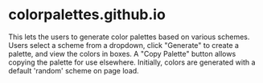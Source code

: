 # colorpalettes.github.io
This lets the users to generate color palettes based on various schemes. Users select a scheme from a dropdown, click "Generate" to create a palette, and view the colors in boxes. A "Copy Palette" button allows copying the palette for use elsewhere. Initially, colors are generated with a default 'random' scheme on page load.
